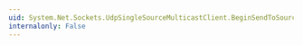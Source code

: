 ```yaml
---
uid: System.Net.Sockets.UdpSingleSourceMulticastClient.BeginSendToSource(System.Byte[],System.Int32,System.Int32,System.Int32,System.AsyncCallback,System.Object)
internalonly: False
---
```

